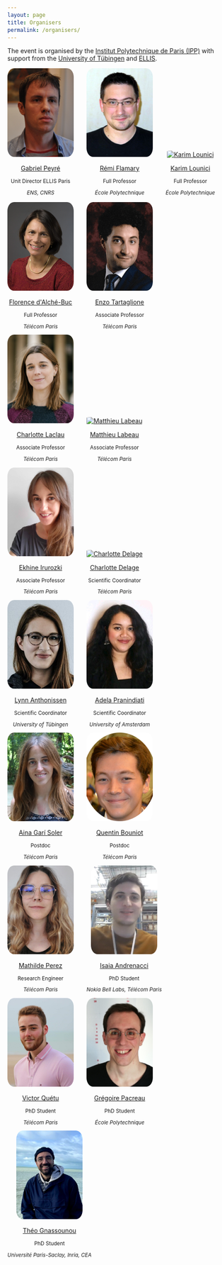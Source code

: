 ```yaml
---
layout: page
title: Organisers
permalink: /organisers/
---
```


<html lang="en">
<head>
    <meta charset="UTF-8">
    <meta name="viewport" content="width=device-width, initial-scale=1.0">
    <title>Organisers</title>
    <style>
        .organiser {
            display: inline-block;
            text-align: center;
            margin-right: 25px;
        }
        .organiser img {
            width: 150px;
            height: 200px;
            border-radius: 10%;
            object-fit: cover;
        }
        .position {
            font-size: smaller;
        }
        .company {
            font-style: italic;
            font-size: smaller;
        }
    </style>
</head>
<body>
    <!-- <h1>Organisers</h1> -->
    <p> The event is organised by the <a href="https://www.ip-paris.fr/en">Institut Polytechnique de Paris (IPP)</a> with support from the <a href="https://uni-tuebingen.de/en/">University of Tübingen</a> and <a href="https://ellis.eu/">ELLIS</a>. </p>
<body>
<div class="organiser">
        <a href="http://www.gpeyre.com">
            <img src="../assets/images_organisers/gpeyre.jpg" alt="Gabriel Peyré">
            <p>Gabriel Peyré</p>
        </a>
            <p class="position">Unit Director ELLIS Paris</p>
            <p class="company">ENS, CNRS</p>
            <p></p>
    </div>
<div class="organiser">
        <a href="http://remi.flamary.com">
            <img src="../assets/images_organisers/remi.jpg" alt="Rémi Flamary">
            <p>Rémi Flamary</p>
        </a>
            <p class="position">Full Professor</p>
            <p class="company">École Polytechnique</p>
    </div>
<div class="organiser">
        <a href="http://www.cmapx.polytechnique.fr/~karim.lounici/">
            <img src="../assets/images_organisers/karim.jpg" alt="Karim Lounici">
            <p>Karim Lounici</p>
        </a>
            <p class="position">Full Professor</p>
            <p class="company">École Polytechnique</p>
    </div>
<div class="organiser">
        <a href="https://perso.telecom-paristech.fr/fdalche/">
            <img src="../assets/images_organisers/florence.jpg" alt="Florence d'Alché-Buc">
            <p>Florence d'Alché-Buc</p>
        </a>
            <p class="position">Full Professor</p>
            <p class="company">Télécom Paris</p>
    </div>
<div class="organiser">
        <a href="https://enzotarta.github.io">
            <img src="../assets/images_organisers/enzo.png" alt="Enzo Tartaglione">
            <p>Enzo Tartaglione</p>
        </a>
            <p class="position">Associate Professor</p>
            <p class="company">Télécom Paris</p>
    </div>
<div class="organiser">
        <a href="https://laclauc.github.io">
            <img src="../assets/images_organisers/charlotte_laclau.png" alt="Charlotte Laclau">
            <p>Charlotte Laclau</p>
        </a>
            <p class="position">Associate Professor</p>
            <p class="company">Télécom Paris</p>
    </div>
<div class="organiser">
        <a href="">
            <img src="../assets/images_organisers/matthieu.png" alt="Matthieu Labeau">
            <p>Matthieu Labeau</p>
        </a>
            <p class="position">Associate Professor</p>
            <p class="company">Télécom Paris</p>
    </div>
<div class="organiser">
        <a href="https://ekhiru.github.io">
            <img src="../assets/images_organisers/ekhine.jpg" alt="Ekhine Irurozki">
            <p>Ekhine Irurozki</p>
        </a>
            <p class="position">Associate Professor</p>
            <p class="company">Télécom Paris</p>
    </div>
<div class="organiser">
        <a href="">
            <img src="../assets/images_organisers/charlotte_delage.jpg" alt="Charlotte Delage">
            <p>Charlotte Delage</p>
        </a>
            <p class="position">Scientific Coordinator</p>
            <p class="company">Télécom Paris</p>
    </div>
<div class="organiser">
        <a href="">
            <img src="../assets/images_organisers/lynn.jpg" alt="Lynn Anthonissen">
            <p>Lynn Anthonissen</p>
        </a>
            <p class="position">Scientific Coordinator</p>
            <p class="company">University of Tübingen</p>
    </div>
<div class="organiser">
        <a href="">
            <img src="../assets/images_organisers/adela.jpeg" alt="Adela Pranindiati">
            <p>Adela Pranindiati</p>
        </a>
            <p class="position">Scientific Coordinator</p>
            <p class="company">University of Amsterdam</p>
    </div>
<div class="organiser">
        <a href="https://ainagari.github.io">
            <img src="../assets/images_organisers/aina.jpg" alt="Aina Garí Soler">
            <p>Aina Garí Soler</p>
        </a>
            <p class="position">Postdoc</p>
            <p class="company">Télécom Paris</p>
    </div>
<div class="organiser">
        <a href="https://qbouniot.github.io">
            <img src="../assets/images_organisers/quentin.jpg" alt="Quentin Bouniot">
            <p>Quentin Bouniot</p>
        </a>
            <p class="position">Postdoc</p>
            <p class="company">Télécom Paris</p>
    </div>
<div class="organiser">
        <a href="">
            <img src="../assets/images_organisers/mathilde.jpg" alt="Mathilde Perez">
            <p>Mathilde Perez</p>
        </a>
            <p class="position">Research Engineer</p>
            <p class="company">Télécom Paris</p>
    </div>
<div class="organiser">
        <a href="">
            <img src="../assets/images_organisers/Isaia.jpg" alt="Isaia Andrenacci">
            <p>Isaia Andrenacci</p>
        </a>
            <p class="position">PhD Student</p>
            <p class="company">Nokia Bell Labs, Télécom Paris</p>
    </div>
<div class="organiser">
        <a href="">
            <img src="../assets/images_organisers/victor.jpeg" alt="Victor Quétu">
            <p>Victor Quétu</p>
        </a>
            <p class="position">PhD Student</p>
            <p class="company">Télécom Paris</p>
    </div>
<div class="organiser">
        <a href="">
            <img src="../assets/images_organisers/gregoire.jpeg" alt="Grégoire Pacreau">
            <p>Grégoire Pacreau</p>
        </a>
            <p class="position">PhD Student</p>
            <p class="company">École Polytechnique</p>
    </div>
<div class="organiser">
        <a href="https://tgnassou.github.io">
            <img src="../assets/images_organisers/theo.png" alt="Théo Gnassounou">
            <p>Théo Gnassounou</p>
        </a>
            <p class="position">PhD Student</p>
            <p class="company">Université Paris-Saclay, Inria, CEA</p>
    </div>
</body>
</html>
